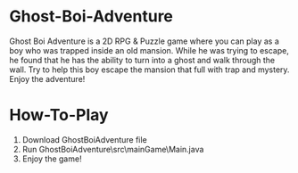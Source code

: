 # Ghost-Boi-Adventure
Ghost Boi Adventure is a 2D RPG &amp; Puzzle game where you can play as a boy who was trapped inside an old mansion. While he was trying to escape, he found that he has the ability to turn into a ghost and walk through the wall. Try to help this boy escape the mansion that full with trap and mystery. Enjoy the adventure!

# How-To-Play
1. Download GhostBoiAdventure file
2. Run GhostBoiAdventure\src\mainGame\Main.java
3. Enjoy the game!
